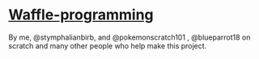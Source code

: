 # [Waffle-programming](https://scratch.mit.edu/studios/4438380/comments/)
By me, @stymphalianbirb, and @pokemonscratch101 , @blueparrot18 on scratch and many other people who help make this project.

